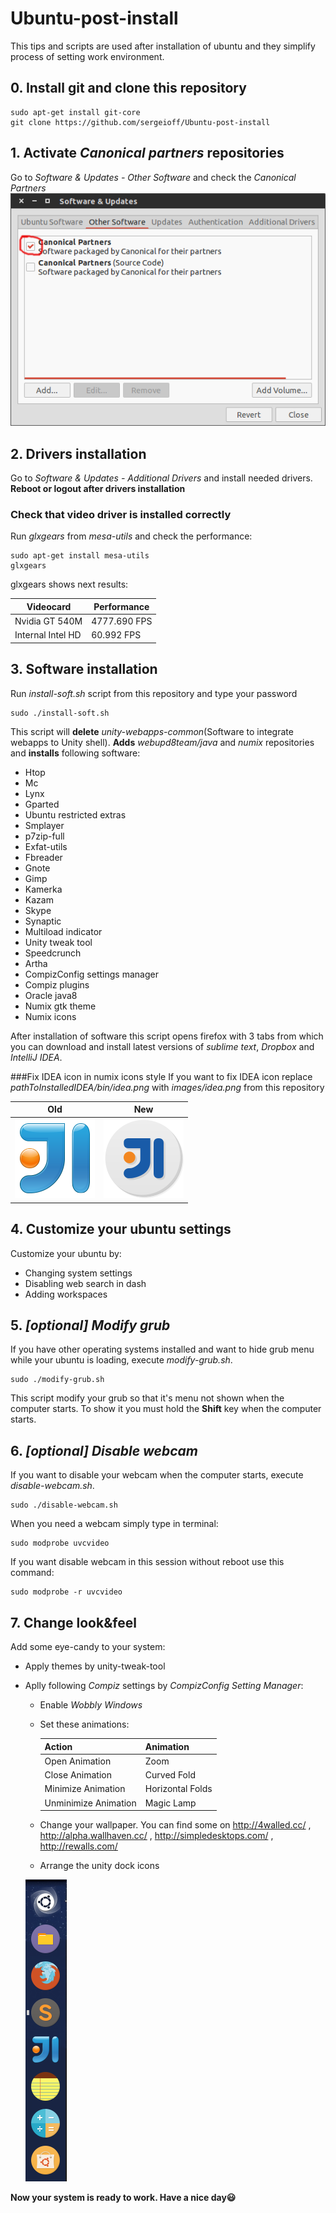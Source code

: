 # Ubuntu-post-install
This tips and scripts are used after installation of ubuntu and they simplify process of setting work environment.

## 0. Install git and clone this repository
```Shell
sudo apt-get install git-core
git clone https://github.com/sergeioff/Ubuntu-post-install
```

## 1. Activate *Canonical partners* repositories
Go to *Software & Updates - Other Software* and check the *Canonical Partners* 
![Enabling canonical partners repositories](images/canonicalPartners.png)

## 2. Drivers installation
Go to *Software & Updates - Additional Drivers* and install needed drivers.
**Reboot or logout after drivers installation**
### Check that video driver is installed correctly
Run *glxgears* from *mesa-utils* and check the performance:
```Shell
sudo apt-get install mesa-utils
glxgears
```
glxgears shows next results:

  Videocard | Performance
  ----------|------------
  Nvidia GT 540M | 4777.690 FPS
  Internal Intel HD | 60.992 FPS

## 3. Software installation
Run *install-soft.sh* script from this repository and type your password
```Shell
sudo ./install-soft.sh
```
This script will **delete** *unity-webapps-common*(Software to integrate webapps to Unity shell). **Adds** *webupd8team/java* and *numix* repositories and **installs** following software:
* Htop
* Mc
* Lynx
* Gparted
* Ubuntu restricted extras
* Smplayer
* p7zip-full
* Exfat-utils
* Fbreader
* Gnote 
* Gimp
* Kamerka
* Kazam
* Skype
* Synaptic
* Multiload indicator
* Unity tweak tool
* Speedcrunch
* Artha
* CompizConfig settings manager
* Compiz plugins
* Oracle java8
* Numix gtk theme
* Numix icons

After installation of software this script opens firefox with 3 tabs from which you can download and install latest versions of *sublime text*, *Dropbox* and *IntelliJ IDEA*.

###Fix IDEA icon in numix icons style
If you want to fix IDEA icon replace *pathToInstalledIDEA/bin/idea.png* with *images/idea.png* from this repository

Old | New
----|----
![Old icon](images/ideaOld.png) | ![New icon](images/idea.png)

## 4. Customize your ubuntu settings
Customize your ubuntu by:
* Changing system settings 
* Disabling web search in dash
* Adding workspaces

## 5. *[optional] Modify grub*
If you have other operating systems installed and want to hide grub menu while your ubuntu is loading, execute *modify-grub.sh*. 
```Shell
sudo ./modify-grub.sh
```
This script modify your grub so that it's menu not shown when the computer starts. To show it you must hold the **Shift** key when the computer starts.

## 6. *[optional] Disable webcam*
If you want to disable your webcam when the computer starts, execute *disable-webcam.sh*.
```Shell
sudo ./disable-webcam.sh
```
When you need a webcam simply type in terminal:
```Shell
sudo modprobe uvcvideo
```
If you want disable webcam in this session without reboot use this command:
```Shell
sudo modprobe -r uvcvideo
```

## 7. Change look&feel
Add some eye-candy to your system:
* Apply themes by unity-tweak-tool
* Aplly following *Compiz* settings by *CompizConfig Setting Manager*:
  * Enable *Wobbly Windows*
  * Set these animations:

      Action | Animation
      -------|----------
      Open Animation | Zoom
	  Close Animation | Curved Fold
      Minimize Animation | Horizontal Folds
      Unminimize Animation | Magic Lamp

  * Change your wallpaper. You can find some on http://4walled.cc/ , http://alpha.wallhaven.cc/ , http://simpledesktops.com/ , http://rewalls.com/
  * Arrange the unity dock icons

  ![Dock icons](images/dock.png)


**Now your system is ready to work. Have a nice day:smiley:**